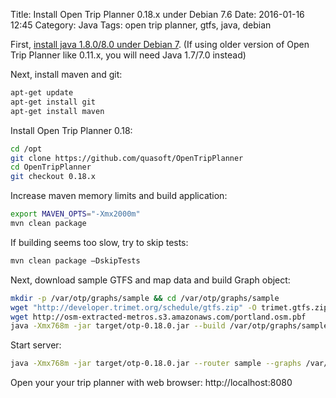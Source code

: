 Title: Install Open Trip Planner 0.18.x under Debian 7.6
Date: 2016-01-16 12:45
Category: Java
Tags: open trip planner, gtfs, java, debian

First, [install java 1.8.0/8.0 under Debian 7]({filename}../install-oracle-java-1-8-in-debian.md).
(If using older version of Open Trip Planner like 0.11.x, you will need Java 1.7/7.0 instead)

Next, install maven and git:

```bash
apt-get update
apt-get install git
apt-get install maven
```

Install Open Trip Planner 0.18:

```bash
cd /opt
git clone https://github.com/quasoft/OpenTripPlanner
cd OpenTripPlanner
git checkout 0.18.x
```

Increase maven memory limits and build application:

```bash
export MAVEN_OPTS="-Xmx2000m"
mvn clean package
```

If building seems too slow, try to skip tests:

```bash
mvn clean package –DskipTests
```

Next, download sample GTFS and map data and build Graph object:

```bash
mkdir -p /var/otp/graphs/sample && cd /var/otp/graphs/sample
wget "http://developer.trimet.org/schedule/gtfs.zip" -O trimet.gtfs.zip
wget http://osm-extracted-metros.s3.amazonaws.com/portland.osm.pbf
java -Xmx768m -jar target/otp-0.18.0.jar --build /var/otp/graphs/sample
```

Start server:
```bash
java -Xmx768m -jar target/otp-0.18.0.jar --router sample --graphs /var/otp/graphs/ --server --port 8080
```

Open your your trip planner with web browser: http://localhost:8080